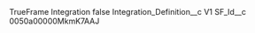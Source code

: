 <?xml version="1.0" encoding="UTF-8"?>
<CustomMetadata xmlns="http://soap.sforce.com/2006/04/metadata" xmlns:xsi="http://www.w3.org/2001/XMLSchema-instance" xmlns:xsd="http://www.w3.org/2001/XMLSchema">
    <label>TrueFrame Integration</label>
    <protected>false</protected>
    <values>
        <field>Integration_Definition__c</field>
        <value xsi:type="xsd:string">V1</value>
    </values>
    <values>
        <field>SF_Id__c</field>
        <value xsi:type="xsd:string">0050a00000MkmK7AAJ</value>
    </values>
</CustomMetadata>
